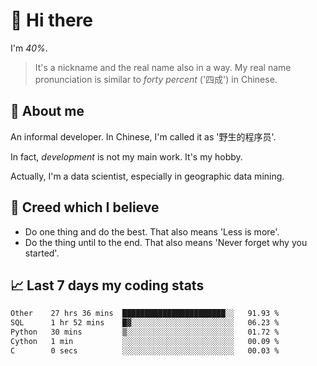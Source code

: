 # 👋 Hi there

I'm *40%*.

> It's a nickname and the real name also in a way.
> My real name pronunciation is similar to *forty percent* ('四成') in Chinese.

## :speech_balloon: About me

An informal developer. In Chinese, I'm called it as '野生的程序员'.

In fact, _development_ is not my main work. It's my hobby.

Actually, I'm a data scientist, especially in geographic data mining.

## :see_no_evil: Creed which I believe

- Do one thing and do the best. That also means 'Less is more'.
- Do the thing until to the end. That also means 'Never forget why you started'.

## :chart_with_upwards_trend: Last 7 days my coding stats

<!--START_SECTION:waka-->

```txt
Other    27 hrs 36 mins  ███████████████████████░░   91.93 %
SQL      1 hr 52 mins    █▓░░░░░░░░░░░░░░░░░░░░░░░   06.23 %
Python   30 mins         ▒░░░░░░░░░░░░░░░░░░░░░░░░   01.72 %
Cython   1 min           ░░░░░░░░░░░░░░░░░░░░░░░░░   00.09 %
C        0 secs          ░░░░░░░░░░░░░░░░░░░░░░░░░   00.03 %
```

<!--END_SECTION:waka-->
